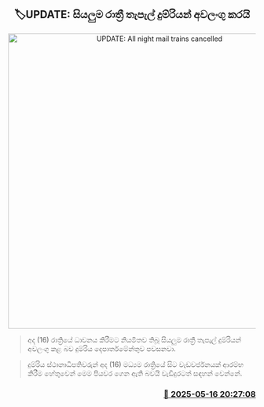 <p align='center'><b><h2 align='center' title='UPDATE: All night mail trains cancelled'>🏷UPDATE: සියලුම රාත්‍රී තැපැල් දුම්රියන් අවලංගු කරයි</h2></b></p>
<p align='center'><img src='https://helakuru.sgp1.cdn.digitaloceanspaces.com/esana/images/lib/train-22[1].jpg' width='600' alt='UPDATE: All night mail trains cancelled'></p>

> අද (16) රාත්‍රියේ ධාවනය කිරීමට නියමිතව තිබූ සියලුම රාත්‍රී තැපැල් දුම්රියන් අවලංගු කළ බව දුම්රිය දෙපාර්තමේන්තුව පවසනවා.

> දුම්රිය ස්ථානාධිපතිවරුන් අද (16) මධ්‍යම රාත්‍රියේ සිට වැඩවර්ජනයක් ආරම්භ කිරීම හේතුවෙන් මෙම පියවර ගෙන ඇති බවයි වැඩිදුරටත් සඳහන් වෙන්නේ. 



<h3 align='right'><a href='https://www.helakuru.lk/esana/p/110171/'>📅 2025-05-16 20:27:08</a></h3>
